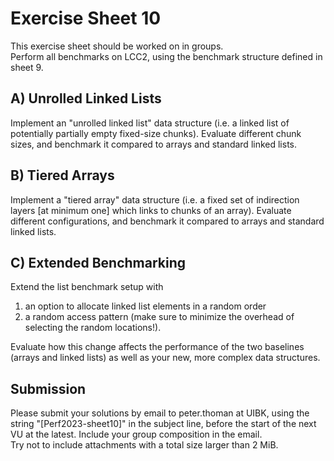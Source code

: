 Exercise Sheet 10
=================

This exercise sheet should be worked on in groups.  
Perform all benchmarks on LCC2, using the benchmark structure defined in sheet 9.


A) Unrolled Linked Lists
------------------------

Implement an "unrolled linked list" data structure (i.e. a linked list of potentially partially empty fixed-size chunks). Evaluate different chunk sizes, and benchmark it compared to arrays and standard linked lists.


B) Tiered Arrays
----------------

Implement a "tiered array" data structure (i.e. a fixed set of indirection layers [at minimum one] which links to chunks of an array). Evaluate different configurations, and benchmark it compared to arrays and standard linked lists.


C) Extended Benchmarking
------------------------

Extend the list benchmark setup with

1) an option to allocate linked list elements in a random order
2) a random access pattern (make sure to minimize the overhead of selecting the random locations!).

Evaluate how this change affects the performance of the two baselines (arrays and linked lists) as well as your new, more complex data structures.


Submission
----------
Please submit your solutions by email to peter.thoman at UIBK, using the string "[Perf2023-sheet10]" in the subject line, before the start of the next VU at the latest.
Include your group composition in the email.  
Try not to include attachments with a total size larger than 2 MiB.
